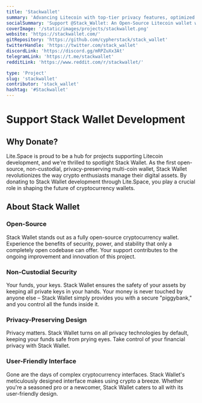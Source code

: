 ```yaml
---
title: 'Stackwallet'
summary: 'Advancing Litecoin with top-tier privacy features, optimized coin control for ordinals, and a commitment to user-friendly experiences. '
socialSummary: 'Support @Stack_Wallet: An Open-Source Litecoin wallet with top-tier privacy features, optimized coin control for ordinals, and a commitment to user-friendly experiences. #LTCDev #Stackwallet'
coverImage: '/static/images/projects/stackwallet.png'
website: 'https://stackwallet.com/'
gitRepository: 'https://github.com/cypherstack/stack_wallet'
twitterHandle: 'https://twitter.com/stack_wallet'
discordLink: 'https://discord.gg/mRPZuXx3At'
telegramLink: 'https://t.me/stackwallet'
redditLink: 'https://www.reddit.com/r/stackwallet/'

type: 'Project'
slug: 'stackwallet'
contributor: 'stack_wallet'
hashtag: '#Stackwallet'
---
```


# Support Stack Wallet Development

## Why Donate?

Lite.Space is proud to be a hub for projects supporting Litecoin development, and we're thrilled to spotlight Stack Wallet. As the first open-source, non-custodial, privacy-preserving multi-coin wallet, Stack Wallet revolutionizes the way crypto enthusiasts manage their digital assets. By donating to Stack Wallet development through Lite.Space, you play a crucial role in shaping the future of cryptocurrency wallets.

## About Stack Wallet

### Open-Source

Stack Wallet stands out as a fully open-source cryptocurrency wallet. Experience the benefits of security, power, and stability that only a completely open codebase can offer. Your support contributes to the ongoing improvement and innovation of this project.

### Non-Custodial Security

Your funds, your keys. Stack Wallet ensures the safety of your assets by keeping all private keys in your hands. Your money is never touched by anyone else – Stack Wallet simply provides you with a secure "piggybank," and you control all the funds inside it.

### Privacy-Preserving Design

Privacy matters. Stack Wallet turns on all privacy technologies by default, keeping your funds safe from prying eyes. Take control of your financial privacy with Stack Wallet.

### User-Friendly Interface

Gone are the days of complex cryptocurrency interfaces. Stack Wallet's meticulously designed interface makes using crypto a breeze. Whether you're a seasoned pro or a newcomer, Stack Wallet caters to all with its user-friendly design.
